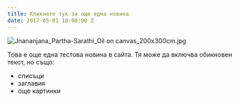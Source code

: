 ```yaml
---
title: Кликнете тук за още една новина
date: 2017-05-01 18:08:00 Z
---
```


![Jnananjana_Partha-Sarathi_Oil on canvas_200x300cm.jpg](/uploads/Jnananjana_Partha-Sarathi_Oil%20on%20canvas_200x300cm.jpg)

Това е още една тестова новина в сайта. Тя може да включва обикновен текст, но също:
* списъци
* заглавия
* още картинки